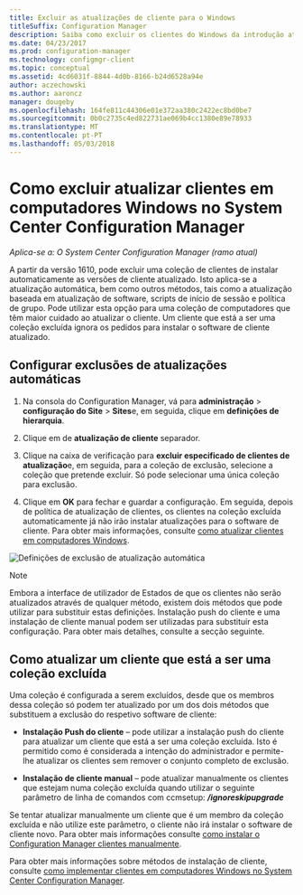 ```yaml
---
title: Excluir as atualizações de cliente para o Windows
titleSuffix: Configuration Manager
description: Saiba como excluir os clientes do Windows da introdução atualizado no System Center Configuration Manager.
ms.date: 04/23/2017
ms.prod: configuration-manager
ms.technology: configmgr-client
ms.topic: conceptual
ms.assetid: 4cd6031f-8844-4d0b-8166-b24d6528a94e
author: aczechowski
ms.author: aaroncz
manager: dougeby
ms.openlocfilehash: 164fe811c44306e01e372aa380c2422ec8bd0be7
ms.sourcegitcommit: 0b0c2735c4ed822731ae069b4cc1380e89e78933
ms.translationtype: MT
ms.contentlocale: pt-PT
ms.lasthandoff: 05/03/2018
---
```

# <a name="how-to-exclude-upgrading-clients-for-windows-computers-in-system-center-configuration-manager"></a>Como excluir atualizar clientes em computadores Windows no System Center Configuration Manager

*Aplica-se a: O System Center Configuration Manager (ramo atual)*

A partir da versão 1610, pode excluir uma coleção de clientes de instalar automaticamente as versões de cliente atualizado. Isto aplica-se a atualização automática, bem como outros métodos, tais como a atualização baseada em atualização de software, scripts de início de sessão e política de grupo. Pode utilizar esta opção para uma coleção de computadores que têm maior cuidado ao atualizar o cliente. Um cliente que está a ser uma coleção excluída ignora os pedidos para instalar o software de cliente atualizado.

## <a name="configure-exclusion-for-automatic-upgrades"></a>Configurar exclusões de atualizações automáticas

1. Na consola do Configuration Manager, vá para **administração** > **configuração do Site** > **Sites**e, em seguida, clique em **definições de hierarquia**.

2. Clique em de **atualização de cliente** separador.

3. Clique na caixa de verificação para **excluir especificado de clientes de atualização**e, em seguida, para a coleção de exclusão, selecione a coleção que pretende excluir. Só pode selecionar uma única coleção para exclusão.

4.  Clique em **OK** para fechar e guardar a configuração. Em seguida, depois de política de atualização de clientes, os clientes na coleção excluída automaticamente já não irão instalar atualizações para o software de cliente. Para obter mais informações, consulte [como atualizar clientes em computadores Windows](upgrade-clients-for-windows-computers.md).

![Definições de exclusão de atualização automática](media/automatic_upgrade_exclusion.png)



>[!NOTE]
>Embora a interface de utilizador de Estados de que os clientes não serão atualizados através de qualquer método, existem dois métodos que pode utilizar para substituir estas definições. Instalação push do cliente e uma instalação de cliente manual podem ser utilizadas para substituir esta configuração. Para obter mais detalhes, consulte a secção seguinte.

## <a name="how-to-upgrade-a-client-that-is-in-an-excluded-collection"></a>Como atualizar um cliente que está a ser uma coleção excluída

Uma coleção é configurada a serem excluídos, desde que os membros dessa coleção só podem ter atualizado por um dos dois métodos que substituem a exclusão do respetivo software de cliente:
 - **Instalação Push do cliente** – pode utilizar a instalação push do cliente para atualizar um cliente que está a ser uma coleção excluída. Isto é permitido como é considerada a intenção do administrador e permite-lhe atualizar os clientes sem remover o conjunto completo de exclusão.       

 - **Instalação de cliente manual** – pode atualizar manualmente os clientes que estejam numa coleção excluída quando utilizar o seguinte parâmetro de linha de comandos com ccmsetup: ***/ignoreskipupgrade***

  Se tentar atualizar manualmente um cliente que é um membro da coleção excluída e não utilize este parâmetro, o cliente não irá instalar o software de cliente novo. Para obter mais informações consulte [como instalar o Configuration Manager clientes manualmente](/sccm/core/clients/deploy/deploy-clients-to-windows-computers#BKMK_Manual).

Para obter mais informações sobre métodos de instalação de cliente, consulte [como implementar clientes em computadores Windows no System Center Configuration Manager](/sccm/core/clients/deploy/deploy-clients-to-windows-computers).
